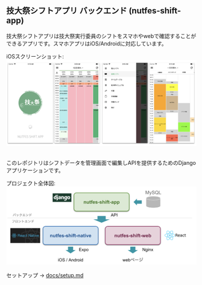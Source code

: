 ## 技大祭シフトアプリ バックエンド (nutfes-shift-app)
技大祭シフトアプリは技大祭実行委員のシフトをスマホやwebで確認することができるアプリです。スマホアプリはiOS/Androidに対応しています。

iOSスクリーンショット:
![image1](https://github.com/youichiro/nutfes-shift-app/blob/master/static/image/readme_image1.png)

<br>
このレポジトリはシフトデータを管理画面で編集しAPIを提供するためのDjangoアプリケーションです。

プロジェクト全体図:
![image2](https://github.com/youichiro/nutfes-shift-app/blob/master/static/image/readme_image2.png)

セットアップ -> [docs/setup.md](https://github.com/youichiro/nutfes-shift-app/blob/master/docs/setup.md)
